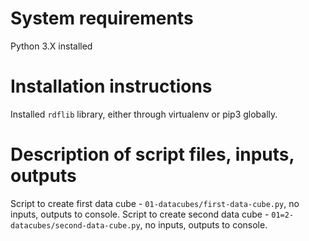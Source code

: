 # System requirements
Python 3.X installed

# Installation instructions
Installed `rdflib` library, either through virtualenv or pip3 globally.

# Description of script files, inputs, outputs
Script to create first data cube - `01-datacubes/first-data-cube.py`, no inputs, outputs to console.
Script to create second data cube - `01=2-datacubes/second-data-cube.py`, no inputs, outputs to console.